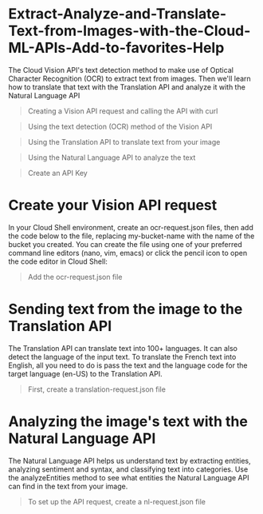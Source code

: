 # Extract-Analyze-and-Translate-Text-from-Images-with-the-Cloud-ML-APIs-Add-to-favorites-Help
The Cloud Vision API's text detection method to make use of Optical Character Recognition (OCR) to extract text from images. Then we'll learn how to translate that text with the Translation API and analyze it with the Natural Language API
> Creating a Vision API request and calling the API with curl

> Using the text detection (OCR) method of the Vision API

> Using the Translation API to translate text from your image

> Using the Natural Language API to analyze the text

> Create an API Key

# Create your Vision API request
In your Cloud Shell environment, create an ocr-request.json files, then add the code below to the file, replacing my-bucket-name with the name of the bucket you created. You can create the file using one of your preferred command line editors (nano, vim, emacs) or click the pencil icon to open the code editor in Cloud Shell:

>Add the ocr-request.json file

# Sending text from the image to the Translation API
The Translation API can translate text into 100+ languages. It can also detect the language of the input text. To translate the French text into English, all you need to do is pass the text and the language code for the target language (en-US) to the Translation API.

>First, create a translation-request.json file

# Analyzing the image's text with the Natural Language API
The Natural Language API helps us understand text by extracting entities, analyzing sentiment and syntax, and classifying text into categories. Use the analyzeEntities method to see what entities the Natural Language API can find in the text from your image.

>To set up the API request, create a nl-request.json file
